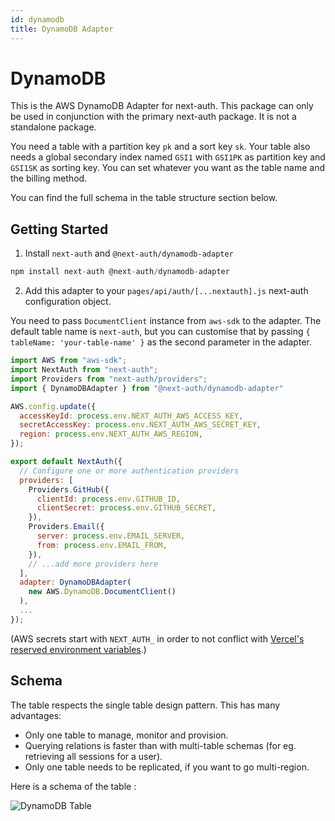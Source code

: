 ```yaml
---
id: dynamodb
title: DynamoDB Adapter
---
```


# DynamoDB

This is the AWS DynamoDB Adapter for next-auth. This package can only be used in conjunction with the primary next-auth package. It is not a standalone package.

You need a table with a partition key `pk` and a sort key `sk`. Your table also needs a global secondary index named `GSI1` with `GSI1PK` as partition key and `GSI1SK` as sorting key. You can set whatever you want as the table name and the billing method.

You can find the full schema in the table structure section below.

## Getting Started

1. Install `next-auth` and `@next-auth/dynamodb-adapter`

```js
npm install next-auth @next-auth/dynamodb-adapter
```

2. Add this adapter to your `pages/api/auth/[...nextauth].js` next-auth configuration object.

You need to pass `DocumentClient` instance from `aws-sdk` to the adapter.
The default table name is `next-auth`, but you can customise that by passing `{ tableName: 'your-table-name' }` as the second parameter in the adapter.

```javascript title="pages/api/auth/[...nextauth].js"
import AWS from "aws-sdk";
import NextAuth from "next-auth";
import Providers from "next-auth/providers";
import { DynamoDBAdapter } from "@next-auth/dynamodb-adapter"

AWS.config.update({
  accessKeyId: process.env.NEXT_AUTH_AWS_ACCESS_KEY,
  secretAccessKey: process.env.NEXT_AUTH_AWS_SECRET_KEY,
  region: process.env.NEXT_AUTH_AWS_REGION,
});

export default NextAuth({
  // Configure one or more authentication providers
  providers: [
    Providers.GitHub({
      clientId: process.env.GITHUB_ID,
      clientSecret: process.env.GITHUB_SECRET,
    }),
    Providers.Email({
      server: process.env.EMAIL_SERVER,
      from: process.env.EMAIL_FROM,
    }),
    // ...add more providers here
  ],
  adapter: DynamoDBAdapter(
    new AWS.DynamoDB.DocumentClient()
  ),
  ...
});
```

(AWS secrets start with `NEXT_AUTH_` in order to not conflict with [Vercel's reserved environment variables](https://vercel.com/docs/environment-variables#reserved-environment-variables).)

## Schema

The table respects the single table design pattern. This has many advantages:

- Only one table to manage, monitor and provision.
- Querying relations is faster than with multi-table schemas (for eg. retrieving all sessions for a user).
- Only one table needs to be replicated, if you want to go multi-region.

Here is a schema of the table :

![DynamoDB Table](https://i.imgur.com/hGZtWDq.png)
